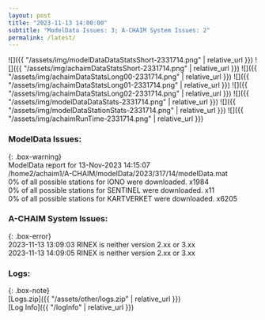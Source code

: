 ```yaml
---
layout: post
title: "2023-11-13 14:00:00"
subtitle: "ModelData Issues: 3; A-CHAIM System Issues: 2"
permalink: /latest/
---
```


![]({{ "/assets/img/modelDataDataStatsShort-2331714.png" | relative_url }})
![]({{ "/assets/img/achaimDataStatsShort-2331714.png" | relative_url }})
![]({{ "/assets/img/achaimDataStatsLong00-2331714.png" | relative_url }})
![]({{ "/assets/img/achaimDataStatsLong01-2331714.png" | relative_url }})
![]({{ "/assets/img/achaimDataStatsLong02-2331714.png" | relative_url }})
![]({{ "/assets/img/modelDataDataStats-2331714.png" | relative_url }})
![]({{ "/assets/img/modelDataStationStats-2331714.png" | relative_url }})
![]({{ "/assets/img/achaimRunTime-2331714.png" | relative_url }})


### ModelData Issues:  
  
{: .box-warning}  
 ModelData report for 13-Nov-2023 14:15:07   
 /home2/achaim1/A-CHAIM/modelData/2023/317/14/modelData.mat   
 0% of all possible stations for IONO were downloaded. x1984   
 0% of all possible stations for SENTINEL were downloaded. x11   
 0% of all possible stations for KARTVERKET were downloaded. x6205   
  
### A-CHAIM System Issues:  
  
{: .box-error}  
2023-11-13 13:09:03 RINEX is neither version 2.xx or 3.xx  
2023-11-13 14:09:05 RINEX is neither version 2.xx or 3.xx  

### Logs:  
  
{: .box-note}  
[Logs.zip]({{ "/assets/other/logs.zip" | relative_url }})  
[Log Info]({{ "/logInfo" | relative_url }})  
